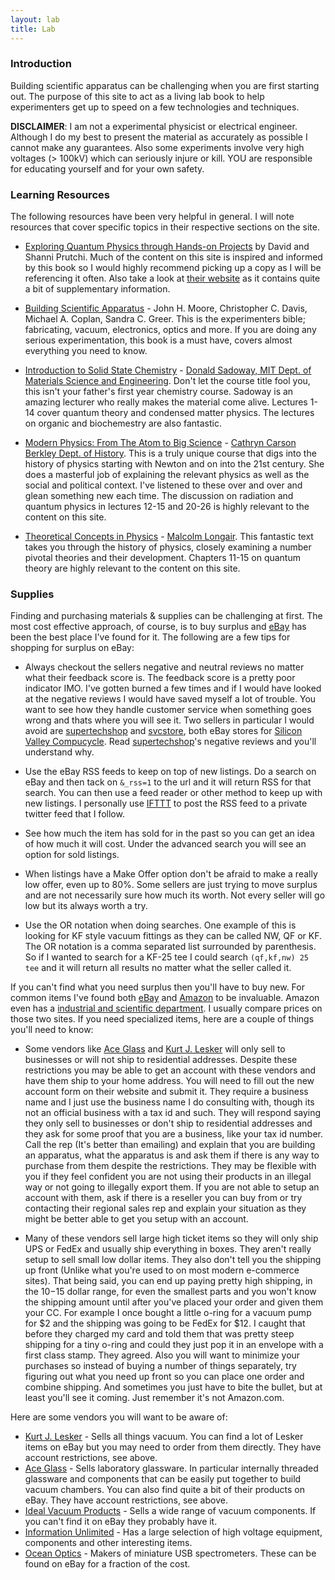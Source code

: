 ```yaml
---
layout: lab
title: Lab
---
```


### Introduction

Building scientific apparatus can be challenging when you are first starting out. The purpose of this site to act as a living lab book to help experimenters get up to speed on a few technologies and techniques. 

**DISCLAIMER**: I am not a experimental physicist or electrical engineer. Although I do my best to present the material as accurately as possible I cannot make any guarantees. Also some experiments involve very high voltages (> 100kV) which can seriously injure or kill. YOU are responsible for educating yourself and for your own safety.

### <a id="learning-resources"></a> Learning Resources

The following resources have been very helpful in general. I will note resources that cover specific topics in their respective sections on the site.

- [Exploring Quantum Physics through Hands-on Projects](http://www.amazon.com/Exploring-Quantum-Physics-through-Projects/dp/1118140664) by David and Shanni Prutchi. Much of the content on this site is inspired and informed by this book so I would highly recommend picking up a copy as I will be referencing it often. Also take a look at [their website](http://www.diyphysics.com/) as it contains quite a bit of supplementary information.

- [Building Scientific Apparatus](http://www.amazon.com/Building-Scientific-Apparatus-John-Moore/dp/0521878586) - John H. Moore, Christopher C. Davis, Michael A. Coplan, Sandra C. Greer. This is the experimenters bible; fabricating, vacuum, electronics, optics and more. If you are doing any serious experimentation, this book is a must have, covers almost everything you need to know.

- [Introduction to Solid State Chemistry](https://www.youtube.com/watch?v=kI7D2lkcF8E&list=PL36EC6A6180271B0F) - [Donald Sadoway, MIT Dept. of Materials Science and Engineering](http://donaldsadoway.com/). Don't let the course title fool you, this isn't your father's first year chemistry course. Sadoway is an amazing lecturer who really makes the material come alive. Lectures 1-14 cover quantum theory and condensed matter physics. The lectures on organic and biochemestry are also fantastic.

- [Modern Physics: From The Atom to Big Science](https://itunes.apple.com/us/itunes-u/history-181b-spring-2008-modern/id461116019) - [Cathryn Carson Berkley Dept. of History](http://history.berkeley.edu/people/cathryn-carson). This is a truly unique course that digs into the history of physics starting with Newton and on into the 21st century. She does a masterful job of explaining the relevant physics as well as the social and political context. I've listened to these over and over and glean something new each time. The discussion on radiation and quantum physics in lectures 12-15 and 20-26 is highly relevant to the content on this site.

- [Theoretical Concepts in Physics](http://www.amazon.com/Theoretical-Concepts-Physics-Alternative-Reasoning/dp/052152878X) - [Malcolm Longair](http://www.phy.cam.ac.uk/people/longairm.php). This fantastic text takes you through the history of physics, closely examining a number pivotal theories and their development. Chapters 11-15 on quantum theory are highly relevant to the content on this site.

### <a id="supplies"></a> Supplies

Finding and purchasing materials & supplies can be challenging at first. The most cost effective approach, of course, is to buy surplus and [eBay](http://www.ebay.com/) has been the best place I've found for it. The following are a few tips for shopping for surplus on eBay:

- Always checkout the sellers negative and neutral reviews no matter what their feedback score is. The feedback score is a pretty poor indicator IMO. I've gotten burned a few times and if I would have looked at the negative reviews I would have saved myself a lot of trouble. You want to see how they handle customer service when something goes wrong and thats where you will see it. Two sellers in particular I would avoid are [supertechshop](http://www.ebay.com/usr/supertechshop) and [svcstore](http://www.ebay.com/usr/svcstore), both eBay stores for [Silicon Valley Compucycle](http://www.svc.com/). Read [supertechshop](http://www.ebay.com/usr/supertechshop)'s negative reviews and you'll understand why.

- Use the eBay RSS feeds to keep on top of new listings. Do a search on eBay and then tack on `&_rss=1` to the url and it will return RSS for that search. You can then use a feed reader or other method to keep up with new listings. I personally use [IFTTT](https://ifttt.com) to post the RSS feed to a private twitter feed that I follow.

- See how much the item has sold for in the past so you can get an idea of how much it will cost. Under the advanced search you will see an option for sold listings.

- When listings have a Make Offer option don't be afraid to make a really low offer, even up to 80%. Some sellers are just trying to move surplus and are not necessarily sure how much its worth. Not every seller will go low but its always worth a try.

- Use the OR notation when doing searches. One example of this is looking for KF style vacuum fittings as they can be called NW, QF or KF. The OR notation is a comma separated list surrounded by parenthesis. So if I wanted to search for a KF-25 tee I could search `(qf,kf,nw) 25 tee` and it will return all results no matter what the seller called it.

If you can't find what you need surplus then you'll have to buy new. For common items I've found both [eBay](http://www.ebay.com) and [Amazon](http://amazon.com) to be invaluable. Amazon even has a [industrial and scientific department](http://www.amazon.com/industrial-scientific-supplies/b?node=16310091). I usually compare prices on those two sites. If you need specialized items, here are a couple of things you'll need to know:

- Some vendors like [Ace Glass](http://www.aceglass.com/) and [Kurt J. Lesker](http://www.lesker.com/) will only sell to businesses or will not ship to residential addresses. Despite these restrictions you may be able to get an account with these vendors and have them ship to your home address. You will need to fill out the new account form on their website and submit it. They require a business name and I just use the business name I do consulting with, though its not an official business with a tax id and such. They will respond saying they only sell to businesses or don't ship to residential addresses and they ask for some proof that you are a business, like your tax id number. Call the rep (It's better than emailing) and explain that you are building an apparatus, what the apparatus is and ask them if there is any way to purchase from them despite the restrictions. They may be flexible with you if they feel confident you are not using their products in an illegal way or not going to illegally export them. If you are not able to setup an account with them, ask if there is a reseller you can buy from or try contacting their regional sales rep and explain your situation as they might be better able to get you setup with an account.

- Many of these vendors sell large high ticket items so they will only ship UPS or FedEx and usually ship everything in boxes. They aren't really setup to sell small low dollar items. They also don't tell you the shipping up front (Unlike what you're used to on most modern e-commerce sites). That being said, you can end up paying pretty high shipping, in the $10-$15 dollar range, for even the smallest parts and you won't know the shipping amount until after you've placed your order and given them your CC. For example I once bought a little o-ring for a vacuum pump for $2 and the shipping was going to be FedEx for $12. I caught that before they charged my card and told them that was pretty steep shipping for a tiny o-ring and could they just pop it in an envelope with a first class stamp. They agreed. Also you will want to minimize your purchases so instead of buying a number of things separately, try figuring out what you need up front so you can place one order and combine shipping. And sometimes you just have to bite the bullet, but at least you'll see it coming. Just remember it's not Amazon.com.

Here are some vendors you will want to be aware of:

- [Kurt J. Lesker](http://www.lesker.com/) - Sells all things vacuum. You can find a lot of Lesker items on eBay but you may need to order from them directly. They have account restrictions, see above.
- [Ace Glass](http://www.aceglass.com/) - Sells laboratory glassware. In particular internally threaded glassware and components that can be easily put together to build vacuum chambers. You can also find quite a bit of their products on eBay. They have account restrictions, see above.
- [Ideal Vacuum Products](http://www.idealvac.com/) - Sells a wide range of vacuum components. If you can't find it on eBay they probably have it.
- [Information Unlimited](http://amazing1.com/) - Has a large selection of high voltage equipment, components and other interesting items.
- [Ocean Optics](http://www.oceanoptics.com/) - Makers of miniature USB spectrometers. These can be found on eBay for a fraction of the cost.

